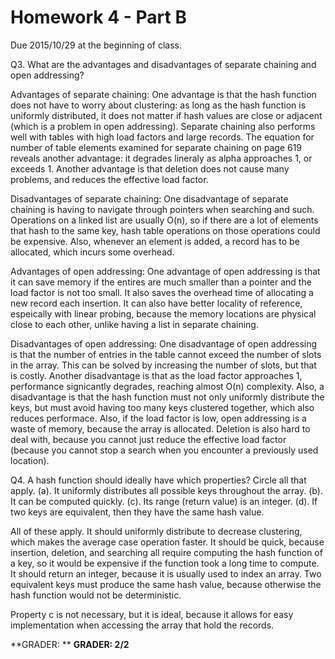 Homework 4 - Part B
===================
Due 2015/10/29 at the beginning of class.

Q3. What are the advantages and disadvantages of separate chaining and open addressing?

Advantages of separate chaining: One advantage is that the hash function does not have to worry 
about clustering: as long as the hash function is uniformly distributed, it does not matter if 
hash values are close or adjacent (which is a problem in open addressing). Separate chaining also 
performs well with tables with high load factors and large records. The equation for number of 
table elements examined for separate chaining on page 619 reveals another advantage: it degrades 
lineraly as alpha approaches 1, or exceeds 1. Another advantage is that deletion does not cause 
many problems, and reduces the effective load factor.

Disadvantages of separate chaining: One disadvantage of separate chaining is having to navigate 
through pointers when searching and such. Operations on a linked list are usually O(n), so if 
there are a lot of elements that hash to the same key, hash table operations on those operations 
could be expensive. Also, whenever an element is added, a record has to be allocated, which 
incurs some overhead. 

Advantages of open addressing: One advantage of open addressing is that it can save memory if 
the entires are much smaller than a pointer and the load factor is not too small. It also saves 
the overhead time of allocating a new record each insertion. It can also have better locality of 
reference, espeically with linear probing, because the memory locations are physical close to 
each other, unlike having a list in separate chaining. 

Disadvantages of open addressing: One disadvantage of open addressing is that the number of 
entries in the table cannot exceed the number of slots in the array. This can be solved by 
increasing the number of slots, but that is costly. Another disadvantage is that as the load 
factor approaches 1, performance signicantly degrades, reaching almost O(n) complexity. Also, 
a disadvantage is that the hash function must not only uniformly distribute the keys, but must 
avoid having too many keys clustered together, which also reduces performace. Also, if the load 
factor is low, open addressing is a waste of memory, because the array is allocated. Deletion is 
also hard to deal with, because you cannot just reduce the effective load factor (because you 
cannot stop a search when you encounter a previously used location). 

Q4. A hash function should ideally have which properties? Circle all that apply.
(a). It uniformly distributes all possible keys throughout the array.
(b). It can be computed quickly.
(c). Its range (return value) is an integer.
(d). If two keys are equivalent, then they have the same hash value.

All of these apply. It should uniformly distribute to decrease clustering, which 
makes the average case operation faster. It should be quick, because insertion, 
deletion, and searching all require computing the hash function of a key, so it 
would be expensive if the function took a long time to compute. It should return 
an integer, because it is usually used to index an array. Two equivalent keys must 
produce the same hash value, because otherwise the hash function would not be deterministic.

Property c is not necessary, but it is ideal, because it allows for easy implementation 
when accessing the array that hold the records.




**GRADER: **
**GRADER: 2/2**